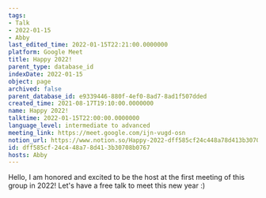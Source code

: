 ```yaml
---
tags:
- Talk
- 2022-01-15
- Abby
last_edited_time: 2022-01-15T22:21:00.0000000
platform: Google Meet
title: Happy 2022!
parent_type: database_id
indexDate: 2022-01-15
object: page
archived: false
parent_database_id: e9339446-880f-4ef0-8ad7-8ad1f507dded
created_time: 2021-08-17T19:10:00.0000000
name: Happy 2022!
talktime: 2022-01-15T22:00:00.0000000
language_level: intermediate to advanced
meeting_link: https://meet.google.com/ijn-vugd-osn
notion_url: https://www.notion.so/Happy-2022-dff585cf24c448a78d413b30708b0767
id: dff585cf-24c4-48a7-8d41-3b30708b0767
hosts: Abby
---
```


Hello, I am honored and excited to be the host at the first meeting of this group in 2022! Let's have a free talk to meet this new year :)





